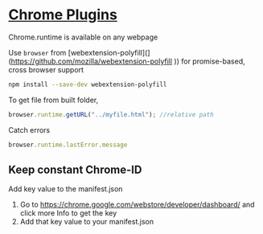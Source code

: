 # [Chrome Plugins](https://developer.chrome.com/extensions/devguide)

Chrome.runtime is available on any webpage

Use `browser` from [webextension-polyfill](](https://github.com/mozilla/webextension-polyfill )) for promise-based, cross browser support

```bash
npm install --save-dev webextension-polyfill
```

To get file from built folder,

```js
browser.runtime.getURL("../myfile.html"); //relative path
```

Catch errors

```js
browser.runtime.lastError.message
```

## Keep constant Chrome-ID

Add key value to the manifest.json

1. Go to https://chrome.google.com/webstore/developer/dashboard/ and click more Info to get the key
3. Add that key value to your manifest.json

